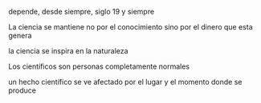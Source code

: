 depende, desde siempre, siglo 19 y siempre 

La ciencia se mantiene no por el conocimiento sino por el 
dinero que esta genera 

la ciencia se inspira en la naturaleza 

Los científicos son personas completamente normales 

un hecho científico se ve afectado por el lugar y el momento
donde se produce 